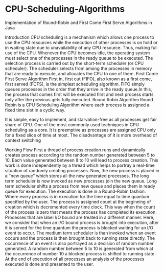 # CPU-Scheduling-Algorithms
Implementation of Round-Robin and First Come First Serve Algorithms in Java

Introduction
CPU scheduling is a mechanism which allows one process to use the CPU resources while the execution of other processes is on hold or in waiting state due to unavailability of any CPU resource. Thus, making full use of the CPU. Whenever the CPU becomes idle, the operating system must select one of the processes in the ​ready queue​ to be executed. The selection process is carried out by the short-term scheduler (or CPU scheduler). The scheduler selects from among the processes in memory that are ready to execute, and allocates the CPU to one of them.
First Come First Serve Algorithm
First in, first out (FIFO), also known as a first come, first served (FCFS), is the simplest scheduling algorithm. FIFO simply queues processes in the order that they arrive in the ready queue.In this, the process that comes first will be executed first and next process starts only after the previous gets fully executed.
Round Robin Algorithm
Round Robin is a CPU Scheduling Algorithm where each process is assigned a fixed time slot in a cyclic way.

It is simple, easy to implement, and starvation-free as all processes get fair share of CPU.
One of the most commonly used techniques in CPU scheduling as a core.
It is preemptive as processes are assigned CPU only for a fixed slice of time at most.
The disadvantage of it is more overhead of context switching

Working Flow
First a thread of process creation runs and dynamically creates process according to the random number generated between 5 to 10. Each value generated between 8 to 10 will lead to process creation. This work is done independently by a thread which helps to portray a real-time situation of randomly creating processes.
Now, the new process is placed in a “new queue” which stores all the new generated processes.
The long term scheduler is now invoked as new processes join the new queue. Long term scheduler shifts a process from new queue and places them in ready queue for execution.
The execution is done in a Round-Robin fashion. Where every process is in execution for the time equal to time quantum specified by the user.
The process is assigned count at the beginning of creation which is decremented every time clock. This way when the count of the process is zero that means the process has completed its execution.
Processes that are label I/O bound are treated in a different manner. Here, we consider that when an I/O bound process is brought into execution, after it is served for the time quantum the process is blocked waiting for an I/O event to occur.
The medium term scheduler is than invoked when an event occurs and the process is then brought back to running state directly.
The occurrence of an event is also portrayed as a decision of random number generated. A random number between 5 to 10 is generated from which at the occurrence of number 10 a blocked process is shifted to running state.
At the end of execution of all processes an analysis of the processes executed is done and presented to the user.
